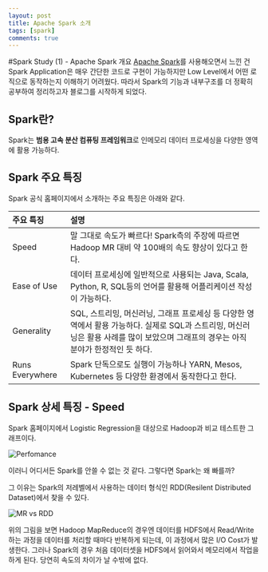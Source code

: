 ```yaml
---
layout: post
title: Apache Spark 소개
tags: [spark]
comments: true
---
```

#Spark Study (1) - Apache Spark 개요
[Apache Spark](http://spark.apache.org//)를 사용해오면서 느낀 건 Spark Application은 매우 간단한 코드로 구현이 가능하지만 Low Level에서 어떤 로직으로 동작하는지 이해하기 어려웠다.
따라서 Spark의 기능과 내부구조를 더 정확히 공부하여 정리하고자 블로그를 시작하게 되었다.

## Spark란?
Spark는 **범용 고속 분산 컴퓨팅 프레임워크**로 인메모리 데이터 프로세싱을 다양한 영역에 활용 가능하다.

## Spark 주요 특징
Spark 공식 홈페이지에서 소개하는 주요 특징은 아래와 같다.

| 주요 특징 | 설명 |
| :---- |:--- |
| Speed | 말 그대로 속도가 빠르다! Spark측의 주장에 따르면 Hadoop MR 대비 약 100배의 속도 향상이 있다고 한다. |
| Ease of Use | 데이터 프로세싱에 일반적으로 사용되는 Java, Scala, Python, R, SQL등의 언어를 활용해 어플리케이션 작성이 가능하다. | 
| Generality | SQL, 스트리밍, 머신러닝, 그래프 프로세싱 등 다양한 영역에서 활용 가능하다. 실제로 SQL과 스트리밍, 머신러닝은 활용 사례를 많이 보았으며 그래프의 경우는 아직 분야가 한정적인 듯 하다. |
| Runs Everywhere | Spark 단독으로도 실행이 가능하나 YARN, Mesos, Kubernetes 등 다양한 환경에서 동작한다고 한다. |

## Spark 상세 특징 - Speed
Spark 홈페이지에서 Logistic Regression을 대상으로 Hadoop과 비교 테스트한 그래프이다.

![Perfomance](https://spark.apache.org/images/logistic-regression.png)

이러니 어디서든 Spark를 안쓸 수 없는 것 같다. 그렇다면 Spark는 왜 빠를까?

그 이유는 Spark의 저레벨에서 사용하는 데이터 형식인 RDD(Resilent Distributed Dataset)에서 찾을 수 있다.

![MR vs RDD](http://www.lab41.org/wp-content/uploads/2016/02/Screen-Shot-2016-02-01-at-2.16.29-PM.png)

위의 그림을 보면 Hadoop MapReduce의 경우엔 데이터를 HDFS에서 Read/Write하는 과정을 데이터를 처리할 때마다 반복하게 되는데, 이 과정에서 많은 I/O Cost가 발생한다.
그러나 Spark의 경우 처음 데이터셋을 HDFS에서 읽어와서 메모리에서 작업을 하게 된다. 당연히 속도의 차이가 날 수밖에 없다.


